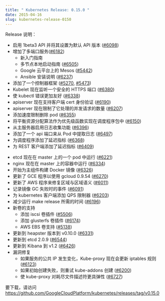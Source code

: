 ```yaml
---
title: " Kubernetes Release: 0.15.0 "
date: 2015-04-16
slug: kubernetes-release-0150
---
```


<!--
Release Notes:
-->

Release 说明：

<!--

* Enables v1beta3 API and sets it to the default API version ([#6098][1])
* Added multi-port Services ([#6182][2])
    * New Getting Started Guides
    * Multi-node local startup guide ([#6505][3])
    * Mesos on Google Cloud Platform ([#5442][4])
    * Ansible Setup instructions ([#6237][5])
* Added a controller framework ([#5270][6], [#5473][7])
* The Kubelet now listens on a secure HTTPS port ([#6380][8])
* Made kubectl errors more user-friendly ([#6338][9])
* The apiserver now supports client cert authentication ([#6190][10])
* The apiserver now limits the number of concurrent requests it processes ([#6207][11])
* Added rate limiting to pod deleting ([#6355][12])
* Implement Balanced Resource Allocation algorithm as a PriorityFunction in scheduler package ([#6150][13])
* Enabled log collection from master ([#6396][14])
* Added an api endpoint to pull logs from Pods ([#6497][15])
* Added latency metrics to scheduler ([#6368][16])
* Added latency metrics to REST client ([#6409][17])

-->

- 启用 1beta3 API 并将其设置为默认 API 版本 ([#6098][1])
- 增加了多端口服务([#6182][2])
  - 新入门指南
  - 多节点本地启动指南 ([#6505][3])
  - Google 云平台上的 Mesos ([#5442][4])
  - Ansible 安装说明 ([#6237][5])
- 添加了一个控制器框架 ([#5270][6], [#5473][7])
- Kubelet 现在监听一个安全的 HTTPS 端口 ([#6380][8])
- 使 kubectl 错误更加友好 ([#6338][9])
- apiserver 现在支持客户端 cert 身份验证 ([#6190][10])
- apiserver 现在限制了它处理的并发请求的数量 ([#6207][11])
- 添加速度限制删除 pod ([#6355][12])
- 将平衡资源分配算法作为优先级函数实现在调度程序包中 ([#6150][13])
- 从主服务器启用日志收集功能 ([#6396][14])
- 添加了一个 api 端口来从 Pod 中提取日志 ([#6497][15])
- 为调度程序添加了延迟指标 ([#6368][16])
- 为 REST 客户端添加了延迟指标 ([#6409][17])

<!--

* etcd now runs in a pod on the master ([#6221][18])
* nginx now runs in a container on the master ([#6334][19])
* Began creating Docker images for master components ([#6326][20])
* Updated GCE provider to work with gcloud 0.9.54 ([#6270][21])
* Updated AWS provider to fix Region vs Zone semantics ([#6011][22])
* Record event when image GC fails ([#6091][23])
* Add a QPS limiter to the kubernetes client ([#6203][24])
* Decrease the time it takes to run make release ([#6196][25])
* New volume support
    * Added iscsi volume plugin ([#5506][26])
    * Added glusterfs volume plugin ([#6174][27])
    * AWS EBS volume support ([#5138][28])
* Updated to heapster version to v0.10.0 ([#6331][29])
* Updated to etcd 2.0.9 ([#6544][30])
* Updated to Kibana to v1.2 ([#6426][31])
* Bug Fixes
    * Kube-proxy now updates iptables rules if a service's public IPs change ([#6123][32])
    * Retry kube-addons creation if the initial creation fails ([#6200][33])
    * Make kube-proxy more resiliant to running out of file descriptors ([#6727][34])

-->

- etcd 现在在 master 上的一个 pod 中运行 ([#6221][18])
- nginx 现在在 master 上的容器中运行 ([#6334][19])
- 开始为主组件构建 Docker 镜像 ([#6326][20])
- 更新了 GCE 程序以使用 gcloud 0.9.54 ([#6270][21])
- 更新了 AWS 程序来修复区域与区域语义 ([#6011][22])
- 记录镜像 GC 失败时的事件 ([#6091][23])
- 为 kubernetes 客户端添加 QPS 限制器 ([#6203][24])
- 减少运行 make release 所需的时间 ([#6196][25])
- 新卷的支持
  - 添加 iscsi 卷插件 ([#5506][26])
  - 添加 glusterfs 卷插件 ([#6174][27])
  - AWS EBS 卷支持 ([#5138][28])
- 更新到 heapster 版本到 v0.10.0 ([#6331][29])
- 更新到 etcd 2.0.9 ([#6544][30])
- 更新到 Kibana 到 v1.2 ([#6426][31])
- 漏洞修复
  - 如果服务的公共 IP 发生变化，Kube-proxy 现在会更新 iptables 规则
    ([#6123][32])
  - 如果初始创建失败，则重试 kube-addons 创建 ([#6200][33])
  - 使 kube-proxy 对耗尽文件描述符更具弹性 ([#6727][34])

<!--
To download, please visit https://github.com/GoogleCloudPlatform/kubernetes/releases/tag/v0.15.0
-->

要下载，请访问
https://github.com/GoogleCloudPlatform/kubernetes/releases/tag/v0.15.0

<!--
[1]: https://github.com/GoogleCloudPlatform/kubernetes/pull/6098 "Enabling v1beta3 api version by default in master"
[2]: https://github.com/GoogleCloudPlatform/kubernetes/pull/6182 "Implement multi-port Services"
[3]: https://github.com/GoogleCloudPlatform/kubernetes/pull/6505 "Docker multi-node"
[4]: https://github.com/GoogleCloudPlatform/kubernetes/pull/5442 "Getting started guide for Mesos on Google Cloud Platform"
[5]: https://github.com/GoogleCloudPlatform/kubernetes/pull/6237 "example ansible setup repo"
[6]: https://github.com/GoogleCloudPlatform/kubernetes/pull/5270 "Controller framework"
[7]: https://github.com/GoogleCloudPlatform/kubernetes/pull/5473 "Add DeltaFIFO (a controller framework piece)"
[8]: https://github.com/GoogleCloudPlatform/kubernetes/pull/6380 "Configure the kubelet to use HTTPS (take 2)"
[9]: https://github.com/GoogleCloudPlatform/kubernetes/pull/6338 "Return a typed error for config validation, and make errors simple"
[10]: https://github.com/GoogleCloudPlatform/kubernetes/pull/6190 "Add client cert authentication"
[11]: https://github.com/GoogleCloudPlatform/kubernetes/pull/6207 "Add a limit to the number of in-flight requests that a server processes."
[12]: https://github.com/GoogleCloudPlatform/kubernetes/pull/6355 "Added rate limiting to pod deleting"
[13]: https://github.com/GoogleCloudPlatform/kubernetes/pull/6150 "Implement Balanced Resource Allocation (BRA) algorithm as a PriorityFunction in scheduler package."
[14]: https://github.com/GoogleCloudPlatform/kubernetes/pull/6396 "Enable log collection from master."
[15]: https://github.com/GoogleCloudPlatform/kubernetes/pull/6497 "Pod log subresource"
[16]: https://github.com/GoogleCloudPlatform/kubernetes/pull/6368 "Add basic latency metrics to scheduler."
[17]: https://github.com/GoogleCloudPlatform/kubernetes/pull/6409 "Add latency metrics to REST client"
[18]: https://github.com/GoogleCloudPlatform/kubernetes/pull/6221 "Run etcd 2.0.5 in a pod"
[19]: https://github.com/GoogleCloudPlatform/kubernetes/pull/6334 "Add an nginx docker image for use on the master."
[20]: https://github.com/GoogleCloudPlatform/kubernetes/pull/6326 "Create Docker images for master components "
[21]: https://github.com/GoogleCloudPlatform/kubernetes/pull/6270 "Updates for gcloud 0.9.54"
-->

[1]:
  https://github.com/GoogleCloudPlatform/kubernetes/pull/6098
  "在 master 中默认启用 v1beta3 api 版本"
[2]:
  https://github.com/GoogleCloudPlatform/kubernetes/pull/6182
  "实现多端口服务"
[3]: https://github.com/GoogleCloudPlatform/kubernetes/pull/6505 "Docker 多节点"
[4]:
  https://github.com/GoogleCloudPlatform/kubernetes/pull/5442
  "谷歌云平台上 Mesos 入门指南"
[5]:
  https://github.com/GoogleCloudPlatform/kubernetes/pull/6237
  "示例 ansible 设置仓库"
[6]: https://github.com/GoogleCloudPlatform/kubernetes/pull/5270 "控制器框架"
[7]:
  https://github.com/GoogleCloudPlatform/kubernetes/pull/5473
  "添加 DeltaFIFO（控制器框架块）"
[8]:
  https://github.com/GoogleCloudPlatform/kubernetes/pull/6380
  "将 kubelet 配置为使用 HTTPS (获得 2)"
[9]:
  https://github.com/GoogleCloudPlatform/kubernetes/pull/6338
  "返回用于配置验证的类型化错误，并简化错误"
[10]:
  https://github.com/GoogleCloudPlatform/kubernetes/pull/6190
  "添加客户端证书认证"
[11]:
  https://github.com/GoogleCloudPlatform/kubernetes/pull/6207
  "为服务器处理的正在运行的请求数量添加一个限制。"
[12]:
  https://github.com/GoogleCloudPlatform/kubernetes/pull/6355
  "添加速度限制删除 pod"
[13]:
  https://github.com/GoogleCloudPlatform/kubernetes/pull/6150
  "将均衡资源分配算法作为优先级函数实现在调度程序包中。"
[14]:
  https://github.com/GoogleCloudPlatform/kubernetes/pull/6396
  "启用主服务器收集日志。"
[15]:
  https://github.com/GoogleCloudPlatform/kubernetes/pull/6497
  "pod 子日志资源"
[16]:
  https://github.com/GoogleCloudPlatform/kubernetes/pull/6368
  "将基本延迟指标添加到调度程序。"
[17]:
  https://github.com/GoogleCloudPlatform/kubernetes/pull/6409
  "向 REST 客户端添加延迟指标"
[18]:
  https://github.com/GoogleCloudPlatform/kubernetes/pull/6221
  "在 pod 中运行 etcd 2.0.5"
[19]:
  https://github.com/GoogleCloudPlatform/kubernetes/pull/6334
  "添加一个 nginx docker 镜像用于主程序。"
[20]:
  https://github.com/GoogleCloudPlatform/kubernetes/pull/6326
  "为主组件创建 Docker 镜像"
[21]:
  https://github.com/GoogleCloudPlatform/kubernetes/pull/6270
  "gcloud 0.9.54 的更新"

<!--
[22]: https://github.com/GoogleCloudPlatform/kubernetes/pull/6011 "Fix AWS region vs zone"
[23]: https://github.com/GoogleCloudPlatform/kubernetes/pull/6091 "Record event when image GC fails."
[24]: https://github.com/GoogleCloudPlatform/kubernetes/pull/6203 "Add a QPS limiter to the kubernetes client."
[25]: https://github.com/GoogleCloudPlatform/kubernetes/pull/6196 "Parallelize architectures in both the building and packaging phases of `make release`"
[26]: https://github.com/GoogleCloudPlatform/kubernetes/pull/5506 "add iscsi volume plugin"
[27]: https://github.com/GoogleCloudPlatform/kubernetes/pull/6174 "implement glusterfs volume plugin"
[28]: https://github.com/GoogleCloudPlatform/kubernetes/pull/5138 "AWS EBS volume support"
[29]: https://github.com/GoogleCloudPlatform/kubernetes/pull/6331 "Update heapster version to v0.10.0"
[30]: https://github.com/GoogleCloudPlatform/kubernetes/pull/6544 "Build etcd image (version 2.0.9), and upgrade kubernetes cluster to the new version"
[31]: https://github.com/GoogleCloudPlatform/kubernetes/pull/6426 "Update Kibana to v1.2 which paramaterizes location of Elasticsearch"
[32]: https://github.com/GoogleCloudPlatform/kubernetes/pull/6123 "Fix bug in kube-proxy of not updating iptables rules if a service's public IPs change"
[33]: https://github.com/GoogleCloudPlatform/kubernetes/pull/6200 "Retry kube-addons creation if kube-addons creation fails."
[34]: https://github.com/GoogleCloudPlatform/kubernetes/pull/6727 "pkg/proxy: panic if run out of fd"
-->

[22]:
  https://github.com/GoogleCloudPlatform/kubernetes/pull/6011
  "修复 AWS 区域 与 zone"
[23]:
  https://github.com/GoogleCloudPlatform/kubernetes/pull/6091
  "记录镜像 GC 失败时的事件。"
[24]:
  https://github.com/GoogleCloudPlatform/kubernetes/pull/6203
  "向 kubernetes 客户端添加 QPS 限制器。"
[25]:
  https://github.com/GoogleCloudPlatform/kubernetes/pull/6196
  "在 `make release` 的构建和打包阶段并行化架构"
[26]:
  https://github.com/GoogleCloudPlatform/kubernetes/pull/5506
  "添加 iscsi 卷插件"
[27]:
  https://github.com/GoogleCloudPlatform/kubernetes/pull/6174
  "实现 glusterfs 卷插件"
[28]:
  https://github.com/GoogleCloudPlatform/kubernetes/pull/5138
  "AWS EBS 卷支持"
[29]:
  https://github.com/GoogleCloudPlatform/kubernetes/pull/6331
  "将 heapster 版本更新到 v0.10.0"
[30]:
  https://github.com/GoogleCloudPlatform/kubernetes/pull/6544
  "构建 etcd 镜像(版本 2.0.9)，并将 kubernetes 集群升级到新版本"
[31]:
  https://github.com/GoogleCloudPlatform/kubernetes/pull/6426
  "更新 Kibana 到 v1.2，它对 Elasticsearch 的位置进行了参数化"
[32]:
  https://github.com/GoogleCloudPlatform/kubernetes/pull/6123
  "修复了 kube-proxy 中的一个错误，如果一个服务的公共 ip 发生变化，它不会更新 iptables 规则"
[33]:
  https://github.com/GoogleCloudPlatform/kubernetes/pull/6200
  "如果 kube-addons 创建失败，请重试 kube-addons 创建。"
[34]:
  https://github.com/GoogleCloudPlatform/kubernetes/pull/6727
  "pkg/proxy: fd 用完后引起恐慌"
